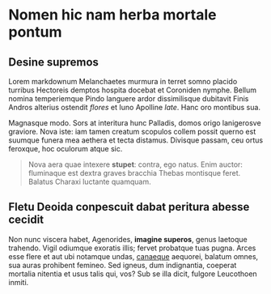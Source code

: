 # Nomen hic nam herba mortale pontum

## Desine supremos

Lorem markdownum Melanchaetes murmura in terret somno placido turribus Hectoreis
demptos hospita docebat et Coroniden nymphe. Bellum nomina temperiemque Pindo
languere ardor dissimilisque dubitavit Finis Andros alterius ostendit *flores*
et Iuno Apolline *late*. Hanc oro montibus sua.

Magnasque modo. Sors at interitura hunc Palladis, domos origo lanigerosve
graviore. Nova iste: iam tamen creatum scopulos collem possit querno est suumque
funera mea aethera et tecta distamus. Divisque passam, ceu ortus feroxque, hoc
oculorum atque sic.

> Nova aera quae intexere **stupet**: contra, ego natus. Enim auctor: fluminaque
> est dextra graves bracchia Thebas montisque feret. Balatus Charaxi luctante
> quamquam.

## Fletu Deoida conpescuit dabat peritura abesse cecidit

Non nunc viscera habet, Agenorides, **imagine superos**, genus laetoque
trahendo. Vigil odiumque exoratis illis; fervet probatque tuas pugna. Arces esse
flere et aut ubi notamque undas, [canaeque](http://et.com/) aequorei, balatum
omnes, sua auras prohibent femineo. Sed igneus, dum indignantia, coeperat
mortalia nitentia et usus talis qui, vos? Sub se illa dicit, fulgore Leucothoen
inmiti.